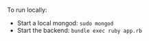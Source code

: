 To run locally:
- Start a local mongod: `sudo mongod`
- Start the backend: `bundle exec ruby app.rb`
